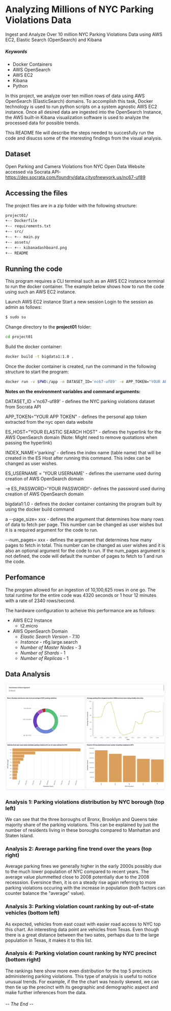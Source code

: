 # Analyzing Millions of NYC Parking Violations Data

Ingest and Analyze Over 10 million NYC Parking Violations Data using AWS EC2, Elastic Search (OpenSearch) and Kibana

##### Keywords
- Docker Containers
- AWS OpenSearch
- AWS EC2
- Kibana
- Python

In this project, we analyze over ten million rows of data using AWS OpenSearch (ElasticSearch) domains. To accomplish this task, Docker technology is used to run python scripts on a system agnostic AWS EC2 instance. Once all desired data are ingested into the OpenSearch Instance, the AWS built-in Kibana visualization software is used to analyze the processed data for possible trends. 

This README file will describe the steps needed to succesfully run the code and disucss some of the interesting findings from the visual analysis.

## Dataset

Open Parking and Camera Violations fron NYC Open Data Website accessed via Socrata API- https://dev.socrata.com/foundry/data.cityofnewyork.us/nc67-uf89


## Accessing the files

The project files are in a zip folder with the following structure:

```sh
project01/
+-- Dockerfile
+-- requirements.txt
+-- src/
+-- +-- main.py
+-- assets/
+-- +-- kibanadashboard.png
+-- README
```



## Running the code 

This program requires a CLI terminal such as an AWS EC2 instance terminal to run the docker container. The example below shows how to run the code using such an AWS EC2 instance.

Launch AWS EC2 instance
Start a new session
Login to the session as admin as follows:

```sh
$ sudo su
```

Change directory to the **project01** folder:

```sh
cd project01
```

Build the docker container:

```sh
docker build -t bigdata1:1.0 .
```

Once the docker container is created, run the command in the following structure to start the program:
```sh
docker run -v $PWD:/app -e DATASET_ID='nc67-uf89' -e APP_TOKEN="YOUR APP TOKEN" -e ES_HOST="YOUR ELASTIC SEARCH HOST" -e INDEX_NAME='parking' -e ES_USERNAME='YOUR USERNAME' -e ES_PASSWORD='YOUR PASSWORD!' bigdata1:1.0 --page_size=1000  --num_pages=3
```

**Notes on the environment variables and command arguments:**

DATASET_ID ='nc67-uf89' - defines the NYC parking violations dataset from  Socrata API

APP_TOKEN="YOUR APP TOKEN" - defines the personal app token extracted from the nyc open data website

ES_HOST="YOUR ELASTIC SEARCH HOST" - defines the hyperlink for the AWS OpenSearch domain (Note: Might need to remove quotations when passing the hyperlink)

INDEX_NAME='parking' - defines the index name (table name) that will be created in the ES Host after running this command. This index can be changed as user wishes.

ES_USERNAME = 'YOUR USERNAME' - defines the username used during creation of AWS OpenSearch domain

-e ES_PASSWORD='YOUR PASSWORD!'- defines the password used during creation of AWS OpenSearch domain 

bigdata1:1.0 - defines the docker container containing the program built by using the docker build command

a  --page_size= xxx - defines the argument that determines how many rows of data to fetch per page. This number can be changed as user wishes but it is a required argument for the code to run.

--num_pages= xxx - defines the argument that determines how many pages to fetch in total. This number can be changed as user wishes and it is also an optional argument for the code to run. If the num_pages argument is not defined, the code will default the number of pages to fetch to 1 and run the code.



## Perfomance 

The program allowed for an ingestion of 10,100,625 rows in one go. 
The total runtime for the entire code was 4320 seconds or 1 hour 12 minutes with a rate of 2340 rows/second. 

The hardware configuration to acheive this performance are as follows:

- AWS EC2 Instance
    - t2.micro
- AWS OpenSearch Domain
    - *Elastic Search Version* - 7.10
    - *Instance* - r6g.large.search
    - *Number of Master Nodes* - 3
    - *Number of Shards* - 1
    - *Number of Replicas* - 1

 ## Data Analysis
 
 ![Kibana-Dashboard](assets/kibanadashboard.png)
 
 ### Analysis 1: Parking violations distribution by NYC borough (top left)
 
 We can see that the three boroughs of Bronx, Brooklyn and Queens take majority share of the parking violations. This can be explained by just the number of residents living in these boroughs compared to Manhattan and Staten Island.
 
  ### Analysis 2: Average parking fine trend over the years (top right)
 
Average parking fines we generally higher in the early 2000s possibly due to the much lower population of NYC compared to recent years. The average value plummetted close to 2008 potentially due to the 2008 recesssion. Eversince then, it is on a steady rise again referring to more parking violations occuring with the increase in population (both factors can counter balance the "average" value).

  ### Analysis 3: Parking violation count ranking by out-of-state vehicles (bottom left)
  
  As expected, vehicles from east coast with easier road access to NYC top this chart. An interesting data point are vehicles from Texas. Even though there is a great distance between the two sates, perhaps due to the large population in Texas, it makes it to this list.
  
  ### Analysis 4: Parking violation count ranking by NYC precinct (bottom right)
  
  The rankings here show more even distribution for the top 5 precincts administering parking violations. This type of analysis is useful to notice unusual trends. For example, if the the chart was heavily skewed, we can then tie up the precinct with its geographic and demographic aspect and make further inferences from the data.
  
  ###### -- The End --
